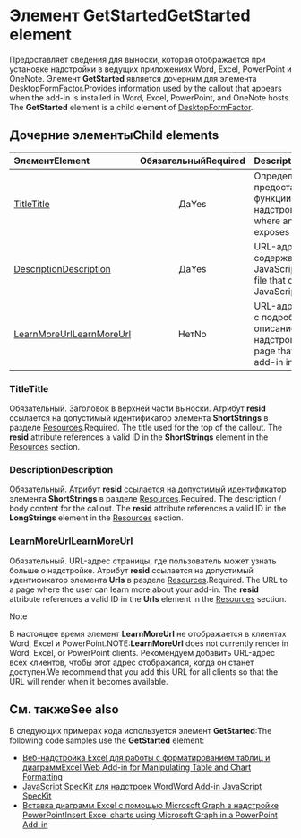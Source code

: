 # <a name="getstarted-element"></a><span data-ttu-id="167aa-101">Элемент GetStarted</span><span class="sxs-lookup"><span data-stu-id="167aa-101">GetStarted element</span></span>

<span data-ttu-id="167aa-p101">Предоставляет сведения для выноски, которая отображается при установке надстройки в ведущих приложениях Word, Excel, PowerPoint и OneNote. Элемент **GetStarted** является дочерним для элемента [DesktopFormFactor](desktopformfactor.md).</span><span class="sxs-lookup"><span data-stu-id="167aa-p101">Provides information used by the callout that appears when the add-in is installed in Word, Excel, PowerPoint, and OneNote hosts. The **GetStarted** element is a child element of [DesktopFormFactor](desktopformfactor.md).</span></span>

## <a name="child-elements"></a><span data-ttu-id="167aa-104">Дочерние элементы</span><span class="sxs-lookup"><span data-stu-id="167aa-104">Child elements</span></span>

| <span data-ttu-id="167aa-105">Элемент</span><span class="sxs-lookup"><span data-stu-id="167aa-105">Element</span></span>                       | <span data-ttu-id="167aa-106">Обязательный</span><span class="sxs-lookup"><span data-stu-id="167aa-106">Required</span></span> | <span data-ttu-id="167aa-107">Description</span><span class="sxs-lookup"><span data-stu-id="167aa-107">Description</span></span>                                        |
|:------------------------------|:--------:|:---------------------------------------------------|
| [<span data-ttu-id="167aa-108">Title</span><span class="sxs-lookup"><span data-stu-id="167aa-108">Title</span></span>](#title)               | <span data-ttu-id="167aa-109">Да</span><span class="sxs-lookup"><span data-stu-id="167aa-109">Yes</span></span>      | <span data-ttu-id="167aa-110">Определяет, где предоставляются функции надстройки.</span><span class="sxs-lookup"><span data-stu-id="167aa-110">Defines where an add-in exposes functionality.</span></span>     |
| [<span data-ttu-id="167aa-111">Description</span><span class="sxs-lookup"><span data-stu-id="167aa-111">Description</span></span>](#description)   | <span data-ttu-id="167aa-112">Да</span><span class="sxs-lookup"><span data-stu-id="167aa-112">Yes</span></span>      | <span data-ttu-id="167aa-113">URL-адрес файла, содержащего функции JavaScript.</span><span class="sxs-lookup"><span data-stu-id="167aa-113">A URL to a file that contains JavaScript functions.</span></span>|
| [<span data-ttu-id="167aa-114">LearnMoreUrl</span><span class="sxs-lookup"><span data-stu-id="167aa-114">LearnMoreUrl</span></span>](#learnmoreurl) | <span data-ttu-id="167aa-115">Нет</span><span class="sxs-lookup"><span data-stu-id="167aa-115">No</span></span>       | <span data-ttu-id="167aa-116">URL-адрес страницы с подробным описанием надстройки.</span><span class="sxs-lookup"><span data-stu-id="167aa-116">A URL to a page that explains the add-in in detail.</span></span>   |

### <a name="title"></a><span data-ttu-id="167aa-117">Title</span><span class="sxs-lookup"><span data-stu-id="167aa-117">Title</span></span> 

<span data-ttu-id="167aa-p102">Обязательный. Заголовок в верхней части выноски. Атрибут **resid** ссылается на допустимый идентификатор элемента **ShortStrings** в разделе [Resources](resources.md).</span><span class="sxs-lookup"><span data-stu-id="167aa-p102">Required. The title used for the top of the callout. The **resid** attribute references a valid ID in the **ShortStrings** element in the [Resources](resources.md) section.</span></span>

### <a name="description"></a><span data-ttu-id="167aa-121">Description</span><span class="sxs-lookup"><span data-stu-id="167aa-121">Description</span></span>

<span data-ttu-id="167aa-p103">Обязательный.  Атрибут **resid** ссылается на допустимый идентификатор элемента **ShortStrings** в разделе [Resources](resources.md).</span><span class="sxs-lookup"><span data-stu-id="167aa-p103">Required. The description / body content for the callout. The **resid** attribute references a valid ID in the **LongStrings** element in the [Resources](resources.md) section.</span></span>

### <a name="learnmoreurl"></a><span data-ttu-id="167aa-125">LearnMoreUrl</span><span class="sxs-lookup"><span data-stu-id="167aa-125">LearnMoreUrl</span></span>

<span data-ttu-id="167aa-p104">Обязательный. URL-адрес страницы, где пользователь может узнать больше о надстройке. Атрибут **resid** ссылается на допустимый идентификатор элемента **Urls** в разделе [Resources](resources.md).</span><span class="sxs-lookup"><span data-stu-id="167aa-p104">Required. The URL to a page where the user can learn more about your add-in. The **resid** attribute references a valid ID in the **Urls** element in the [Resources](resources.md) section.</span></span>

> [!NOTE]
> <span data-ttu-id="167aa-129">В настоящее время элемент **LearnMoreUrl** не отображается в клиентах Word, Excel и PowerPoint.</span><span class="sxs-lookup"><span data-stu-id="167aa-129">NOTE:**LearnMoreUrl** does not currently render in Word, Excel, or PowerPoint clients.</span></span> <span data-ttu-id="167aa-130">Рекомендуем добавить URL-адрес всех клиентов, чтобы этот адрес отображался, когда он станет доступен.</span><span class="sxs-lookup"><span data-stu-id="167aa-130">We recommend that you add this URL for all clients so that the URL will render when it becomes available.</span></span> 

## <a name="see-also"></a><span data-ttu-id="167aa-131">См. также</span><span class="sxs-lookup"><span data-stu-id="167aa-131">See also</span></span>

<span data-ttu-id="167aa-132">В следующих примерах кода используется элемент **GetStarted**:</span><span class="sxs-lookup"><span data-stu-id="167aa-132">The following code samples use the **GetStarted** element:</span></span>

* [<span data-ttu-id="167aa-133">Веб-надстройка Excel для работы с форматированием таблиц и диаграмм</span><span class="sxs-lookup"><span data-stu-id="167aa-133">Excel Web Add-in for Manipulating Table and Chart Formatting</span></span>](https://github.com/OfficeDev/Excel-Add-in-JavaScript-SalesTracker)
* [<span data-ttu-id="167aa-134">JavaScript SpecKit для надстроек Word</span><span class="sxs-lookup"><span data-stu-id="167aa-134">Word Add-in JavaScript SpecKit</span></span>](https://github.com/OfficeDev/Word-Add-in-JS-SpecKit)
* [<span data-ttu-id="167aa-135">Вставка диаграмм Excel с помощью Microsoft Graph в надстройке PowerPoint</span><span class="sxs-lookup"><span data-stu-id="167aa-135">Insert Excel charts using Microsoft Graph in a PowerPoint Add-in</span></span>](https://github.com/OfficeDev/PowerPoint-Add-in-Microsoft-Graph-ASPNET-InsertChart)

